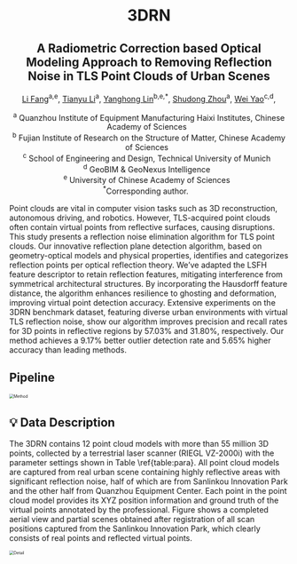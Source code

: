 <h1 align="center"> <p> 3DRN</p></h1>

<h2 align="center"> A Radiometric Correction based Optical Modeling Approach to Removing Reflection Noise in TLS Point Clouds of Urban Scenes</h2>

<p align="center">
<a href="" target="_blank">Li Fang</a><sup>a,e</sup>, 
<a href="" target="_blank">Tianyu Li</a><sup>a</sup>,
<a href="" target="_blank">Yanghong Lin</a><sup>b,e,*</sup>, 
<a href="" target="_blank">Shudong Zhou</a><sup>a</sup>,
<a href="" target="_blank">Wei Yao</a><sup>c,d</sup>,
</p>

<p align="center">
<sup>a</sup> Quanzhou Institute of Equipment Manufacturing Haixi Institutes, Chinese Academy of Sciences&nbsp;&nbsp; <br>
<sup>b</sup> Fujian Institute of Research on the Structure of Matter, Chinese Academy of Sciences&nbsp;&nbsp; <br>
<sup>c</sup> School of Engineering and Design, Technical University of Munich&nbsp;&nbsp; <br>
<sup>d</sup> GeoBIM & GeoNexus Intelligence&nbsp;&nbsp; <br>
<sup>e</sup> University of Chinese Academy of Sciences&nbsp;&nbsp; <br>
<sup>*</sup>Corresponding author. &nbsp;&nbsp; 
</p>

 Point clouds are vital in computer vision tasks such as 3D reconstruction, autonomous driving, and
robotics. However, TLS-acquired point clouds often contain virtual points from reflective surfaces, causing disruptions. This study presents a reflection noise elimination algorithm for TLS point clouds. Our innovative reflection
plane detection algorithm, based on geometry-optical models and physical properties, identifies and categorizes reflection points per optical reflection theory. We’ve adapted the LSFH feature descriptor to retain reflection features,
mitigating interference from symmetrical architectural structures. By incorporating the Hausdorff feature distance,
the algorithm enhances resilience to ghosting and deformation, improving virtual point detection accuracy. Extensive
experiments on the 3DRN benchmark dataset, featuring diverse urban environments with virtual TLS reflection noise,
show our algorithm improves precision and recall rates for 3D points in reflective regions by 57.03% and 31.80%,
respectively. Our method achieves a 9.17% better outlier detection rate and 5.65% higher accuracy than leading methods.

## Pipeline
<img src="model/overview .jpg" alt="Method" style="zoom:50%;">

## 💡 Data Description
The 3DRN contains 12 point cloud models with more than 55 million 3D points, collected by a terrestrial laser scanner (RIEGL VZ-2000i) with the parameter settings shown in Table \ref{table:para}. All point cloud models are captured from real urban scene containing highly reflective areas with significant reflection noise, half of which are from Sanlinkou Innovation Park and the other half from Quanzhou Equipment Center. Each point in the point cloud model provides its XYZ position information and ground truth of the virtual points annotated by the professional. Figure shows a completed aerial view and partial scenes obtained after registration of all scan positions captured from the Sanlinkou Innovation Park, which clearly consists of real points and reflected virtual points.

<img src="model/detail.jpg" alt="Detail" style="zoom:50%;">
